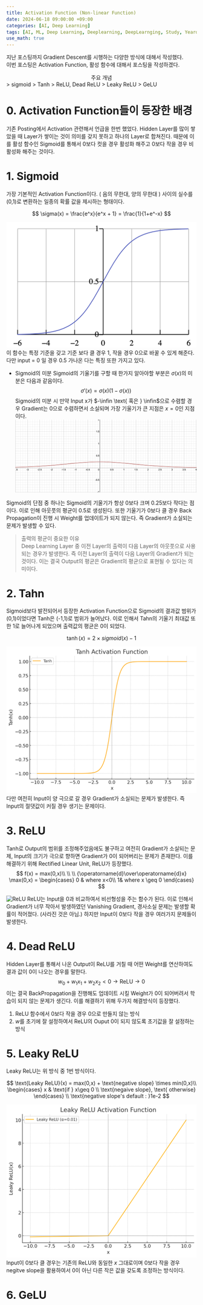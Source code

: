 ```yaml
---
title: Activation Function (Non-linear Function)
date: 2024-06-18 09:00:00 +09:00
categories: [AI, Deep Learning]
tags: [AI, ML, Deep Learning, Deeplearning, DeepLearnging, Study, Yeardream, Activation Function]		# TAG는 반드시 소문자로 이루어져야함!
use_math: true
---
```


지난 포스팅까지 Gradient Descent를 시행하는 다양한 방식에 대해서 작성했다.   
이번 포스팅은 Activation Function, 활성 함수에 대해서 포스팅을 작성하겠다.

<div align=center>
    주요 개념
</div>
> sigmoid   
> Tanh   
> ReLU, Dead ReLU   
> Leaky ReLU   
> GeLU

# 0. Activation Function들이 등장한 배경
기존 Posting에서 Activation 관련해서 언급을 한번 했었다. Hidden Layer를 많이 쌓았을 때 Layer가 쌓이는 것이 의미를 갖지 못하고 하나의 Layer로 합쳐진다. 때문에 이를 활성 함수인 Sigmoid를 통해서 0보다 컷을 경우 활성화 해주고 0보다 작을 경우 비활성화 해주는 것이다. 

# 1. Sigmoid
가장 기본적인 Activation Function이다. ( 음의 무한대, 양의 무한대 ) 사이의 실수를 (0,1)로 변환하는 일종의 확률 값을 제시하는 형태이다.

$$
\sigma(x) = \frac{e^x}{e^x + 1} = \frac{1}{1+e^-x}
$$

![sigmoid](../assets/img/function/sigmoid.png)   
이 함수는 특정 기준을 갖고 기준 보다 클 경우 1, 작을 경우 0으로 바꿀 수 있게 해준다. 다만 input = 0 일 경우 0.5 가나온 다는 특징 또한 가지고 있다.

- Sigmoid의 미분
Sigmoid의 기울기를 구할 때 한가지 알아야할 부분은 $\sigma(x)$의 미분은 다음과 같음이다.
$$
\sigma \prime(x) = \sigma(x)(1-\sigma(x))
$$
Sigmoid의 미분 시 만약 Input x가 $-\infin \text{ 혹은 } \infin$으로 수렴할 경우 Gradient는 0으로 수렴하면서 소실되며 가장 기울기가 큰 지점은 $x=0$인 지점이다.
![Sigmoid의 미분](../assets/img/function/sigmoid%20prime.png)

Sigmoid의 단점 중 하나는 Sigmoid의 기울기가 항상 0보다 크며 0.25보다 작다는 점이다. 이로 인해 아웃풋의 평균이 0.5로 생성된다. 또한 기울기가 0보다 클 경우 Back Propagation이 진행 시 Weight를 업데이트가 되지 않는다. 즉 Gradient가 소실되는 문제가 발생할 수 있다.

> 출력의 평균이 중요한 이유   
> Deep Learning Layer 중 이전 Layer의 출력이 다음 Layer의 아웃풋으로 사용되는 경우가 발생한다.
> 즉 이전 Layer의 출력이 다음 Layer의 Gradient가 되는 것이다. 이는 결국 Output의 평균은 Gradient의 평균으로 표현될 수 있다는 의미이다.

# 2. Tahn
Sigmoid보다 발전되어서 등장한 Activation Function으로 Sigmoid의 결과값 범위가 (0,1)이었다면 Tanh은 (-1,1)로 범위가 늘어났다. 이로 인해서 Tahn의 기울기 최대값 또한 1로 늘어나게 되었으며 출력값의 평균은 0이 되었다.

$$
\tanh(x) = 2 \times sigmoid(x) -1
$$

![Tanh Graph](../assets/img/function/Tanh)
다만 여전히 Input이 양 극으로 갈 경우 Gradient가 소실되는 문제가 발생한다. 즉 Input의 절댓값이 커질 경우 생기는 문제이다. 

# 3. ReLU
Tanh로 Output의 범위를 조정해주었음에도 불구하고 여전히 Gradient가 소실되는 문제, Input의 크기가 극으로 향하면 Gradient가 0이 되어버리는 문제가 존재한다. 이를 해결하기 위해 Rectified Linear Unit, ReLU가 등장했다.   
$$
f(x) = max(0,x)\\
\\ \\
{\operatorname{d}\over\operatorname{d}x} \max(0,x) = \begin{cases}
    0 & where x<0\\
    1& where x \geq 0
\end{cases}
$$

![ReLU](../assets/img/function/ReLU.png)
ReLU는 Input을 0과 비교하여서 비선형성을 주는 함수가 된다. 이로 인해서 Gradient가 너무 작아서 발생하였던 Vanishing Gradient, 경사소실 문제는 발생할 확률이 적어졌다. (사라진 것은 아님.)
하지만 Input이 0보다 작을 경우 여러가지 문제들이 발생한다. 

# 4. Dead ReLU
Hidden Layer를 통해서 나온 Output이 ReLU를 거칠 때 어떤 Weight를 연산하여도 결과 값이 0이 나오는 경우를 말한다.
$$
w_0 + w_1x_1+ w_2x_2 < 0 \rightarrow \text{ReLU}  \rightarrow 0
$$
이는 결국 BackPropagation을 진행해도 업데이트 시킬 Weight가 0이 되어버려서 학습이 되지 않는 문제가 생긴다.
이를 해결하기 위해 두가지 해결방식이 등장했다.

1. ReLU 함수에서 0보다 작을 경우 0으로 만들지 않는 방식
2. $w$를 초기에 잘 설정하여서 ReLU의 Ouput 0이 되지 않도록 초기값을 잘 설정하는 방식
# 5. Leaky ReLU
Leaky ReLU는 위 방식 중 1번 방식이다.

$$
\text{Leaky ReLU}(x) = max(0,x) + \text{negative slope} \times min(0,x)\\
\begin{cases}
    x & \text{if   }  x\geq 0   \\
    \text{negaive slope}, \text{       otherwise}
\end{cases}
\\
\text{negative slope's default : }1e-2
$$

![Leaky ReLU](../assets/img/function/LeakyReLU.png)
Input이 0보다 클 경우는 기존의 ReLU와 동일한 $x$ 그대로이며 0보다 작을 경우 negitve slope을 활용하여서 0이 아닌 다른 작은 값을 갖도록 조정하는 방식이다.

# 6. GeLU